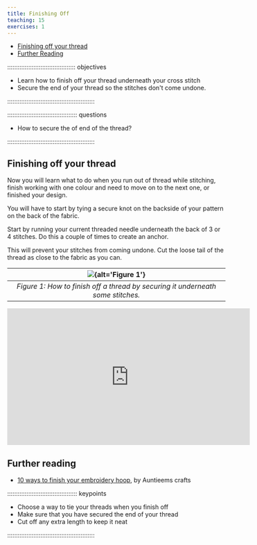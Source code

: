 ```yaml
---
title: Finishing Off
teaching: 15
exercises: 1
---
```


- [Finishing off your thread](#finishing-off-your-thread)
- [Further Reading](#further-reading)

::::::::::::::::::::::::::::::::::::::: objectives

- Learn how to finish off your thread underneath your cross stitch
- Secure the end of your thread so the stitches don't come undone.

::::::::::::::::::::::::::::::::::::::::::::::::::

:::::::::::::::::::::::::::::::::::::::: questions

- How to secure the of end of the thread?

::::::::::::::::::::::::::::::::::::::::::::::::::

## Finishing off your thread

Now you will learn what to do when you run out of thread while stitching, finish working with one colour and need to move on to the next one, or finished your design.

You will have to start by tying a secure knot on the backside of your pattern on the back of the fabric.

Start by running your current threaded needle underneath the back of 3 or 4 stitches.
Do this a couple of times to create an anchor.

This will prevent your stitches from coming undone.
Cut the loose tail of the thread as close to the fabric as you can.

| ![](fig/episodes/04-finishing-off/fig1.png){alt='Figure 1'} | 
| :--------------: |
| *Figure 1: How to finish off a thread by securing it underneath some stitches.*                 | 

<center>
<iframe width="560" height="315" src="https://www.youtube.com/embed/6fIaQBjHskI" frameborder="0" allow="accelerometer; autoplay; encrypted-media; gyroscope; picture-in-picture" allowfullscreen></iframe>
</center>

## Further reading

- [10 ways to finish your embroidery hoop](https://www.auntieemscrafts.com/10-ways-to-finish-embroidery-hoops/), by Auntieems crafts

:::::::::::::::::::::::::::::::::::::::: keypoints

- Choose a way to tie your threads when you finish off
- Make sure that you have secured the end of your thread
- Cut off any extra length to keep it neat

::::::::::::::::::::::::::::::::::::::::::::::::::


